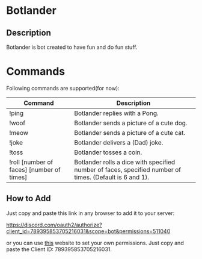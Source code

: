 # Botlander

## Description

Botlander is bot created to have fun and do fun stuff.

# Commands

Following commands are supported(for now):

| Command                                   | Description                                                  |
| ----------------------------------------- | ------------------------------------------------------------ |
| !ping                                     | Botlander replies with a Pong.                               |
| !woof                                     | Botlander sends a picture of a cute dog.                     |
| !meow                                     | Botlander sends a picture of a cute cat.                     |
| !joke                                     | Botlander delivers a (Dad) joke.                             |
| !toss                                     | Botlander tosses a coin.                                     |
| !roll [number of faces] [number of times] | Botlander rolls a dice with specified number of faces, specified number of times. (Default is 6 and 1). |

## How to Add

Just copy and paste this link in any browser to add it to your server:

https://discord.com/oauth2/authorize?client_id=789395853705216031&scope=bot&permissions=511040

or you can use [this](https://discordapi.com/permissions.html) website to set your own permissions. Just copy and paste the Client ID: 789395853705216031.